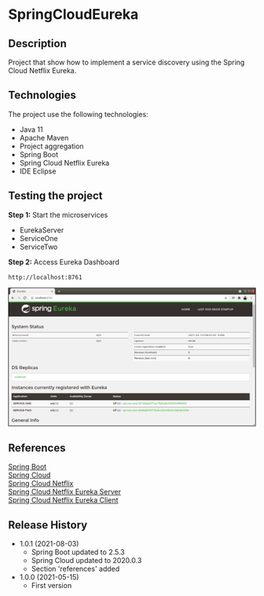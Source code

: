 # SpringCloudEureka

## Description
Project that show how to implement a service discovery using the Spring Cloud Netflix Eureka.

## Technologies
The project use the following technologies:

* Java 11
* Apache Maven
* Project aggregation
* Spring Boot
* Spring Cloud Netflix Eureka
* IDE Eclipse

## Testing the project
**Step 1:** Start the microservices
* EurekaServer
* ServiceOne
* ServiceTwo

**Step 2:** Access Eureka Dashboard

```
http://localhost:8761
```

![](references/eureka-dashboard.png)

## References
[Spring Boot](https://spring.io/projects/spring-boot)  
[Spring Cloud](https://spring.io/projects/spring-cloud)  
[Spring Cloud Netflix](https://spring.io/projects/spring-cloud-netflix)  
[Spring Cloud Netflix Eureka Server](https://cloud.spring.io/spring-cloud-netflix/reference/html/#spring-cloud-eureka-server)  
[Spring Cloud Netflix Eureka Client](https://cloud.spring.io/spring-cloud-netflix/reference/html/#netflix-eureka-client-starter)

## Release History
* 1.0.1 (2021-08-03)
    * Spring Boot updated to 2.5.3
    * Spring Cloud updated to 2020.0.3
    * Section 'references' added
* 1.0.0 (2021-05-15)
    * First version
